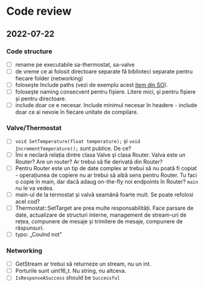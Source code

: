 # Code review

## 2022-07-22

### Code structure

- [ ] rename pe executabile sa-thermostat, sa-valve
- [ ] de vreme ce ai folosit directoare separate fă biblioteci separate pentru fiecare folder (networking)
- [ ] folosește Include paths (vezi de exemplu acest [item din SO](https://stackoverflow.com/questions/13703647/how-to-properly-add-include-directories-with-cmake)).
- [ ] folosește naming consecvent pentru fișiere. Litere mici, și pentru fișiere și pentru directoare.
- [ ] include doar ce e necesar. Include minimul necesar în headere - include doar ce ai nevoie în fiecare unitate de compilare.

### Valve/Thermostat

- [ ] `void SetTemperature(float temperature);` și `void IncrementTemperature();` sunt publice. De ce?
- [ ] Îmi e neclară relația dintre clasa Valve și clasa Router. Valva este un Router? Are un router? Ar trebui să fie derivată din Router?
- [ ] Pentru Router este un tip de date complex ar trebui să nu poată fi copiat - operațiunea de copiere nu ar trebui să aibă sens pentru Router. Tu faci o copie în main, dar dacă adaug on-the-fly noi endpoints în Router? `main` nu le va vedea.
- [ ] main-ul de la termostat și valvă seamănă foarte mult. Se poate refolosi acel cod?
- [ ] Thermostat::SetTarget are prea multe responsabilități. Face parsare de date, actualizare de structuri interne, management de stream-uri de rețea, compunere de mesaje și trimitere de mesaje, compunere de răspunsuri.
- [ ] typo: „Coulnd not”

### Networking

- [ ] GetStream ar trebui să returneze un stream, nu un int.
- [ ] Porturile sunt uint16_t. Nu string, nu altceva.
- [ ] `IsResponseASuccess` should be `Successful`
